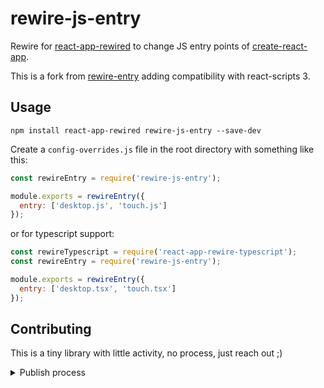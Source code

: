 # rewire-js-entry

Rewire for [react-app-rewired](https://github.com/timarney/react-app-rewired) to change JS entry points of [create-react-app](https://github.com/facebook/create-react-app).

This is a fork from [rewire-entry](https://github.com/tadatuta/rewire-entry) adding compatibility with react-scripts 3.

## Usage

```
npm install react-app-rewired rewire-js-entry --save-dev
```

Create a `config-overrides.js` file in the root directory with something like this:

```js
const rewireEntry = require('rewire-js-entry');

module.exports = rewireEntry({
  entry: ['desktop.js', 'touch.js']
});
```

or for typescript support:

```js
const rewireTypescript = require('react-app-rewire-typescript');
const rewireEntry = require('rewire-js-entry');

module.exports = rewireEntry({
  entry: ['desktop.tsx', 'touch.tsx']
});
```

## Contributing

This is a tiny library with little activity, no process, just reach out ;)

<details>
<summary>Publish process</summary>
Just a reminder for the maintainer ;)

- bump version
- commit / push / merge PR
- tag version `v__` to create release
- add changelog to release note
- run `npm publish` from dev host
  </details>